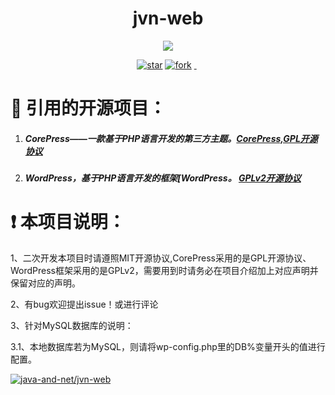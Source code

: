 <h1 align="center">jvn-web</h1>
<p align="center">
<a href="https://www.murphysec.com/accept?code=09210de3ea939d2a6c1e754b38e06273&type=1&from=2&t=2" alt="Security Status">
<img src="https://www.murphysec.com/platform3/v3/badge/1617256391153057792.svg?t=1" />
</a>
</p>
<p align="center">
	<a href='https://gitee.com/java-and-net/jvn-web/stargazers'><img src='https://gitee.com/java-and-net/jvn-web/badge/star.svg?theme=dark' alt='star'></img></a>
        <a href='https://gitee.com/java-and-net/jvn-web/fork'><img src='https://gitee.com/java-and-net/jvn-web/badge/fork.svg?theme=dark' alt='fork'></img></a>
        <a href='https://img.shields.io/travis/antvis/g2.svg'><img src="https://img.shields.io/travis/antvis/g2.svg" alt=""></img>
        <a href='https://img.shields.io/badge/license-MIT-000000.svg'><img src="https://img.shields.io/badge/license-MIT-000000.svg" alt=""></img></a>
        <a href='https://img.shields.io/badge/language-PHP-red.svg'><img src="https://img.shields.io/badge/language-CSharp-red.svg" alt=""></img></a>
</p>

#  :pray: 引用的开源项目：

1. ##### CorePress——一款基于PHP语言开发的第三方主题。[CorePress,GPL开源协议](https://github.com/ghboke/CorePressWPTheme)      

2. ##### WordPress，基于PHP语言开发的框架[WordPress。 [GPLv2开源协议](https://cn.wordpress.org/) 


#  :exclamation: 本项目说明：

1、二次开发本项目时请遵照MIT开源协议,CorePress采用的是GPL开源协议、WordPress框架采用的是GPLv2，需要用到时请务必在项目介绍加上对应声明并保留对应的声明。

2、有bug欢迎提出issue！或进行评论

3、针对MySQL数据库的说明：

​		3.1、本地数据库若为MySQL，则请将wp-config.php里的DB%变量开头的值进行配置。

[![java-and-net/jvn-web](https://gitee.com/java-and-net/jvn-web/widgets/widget_card.svg?colors=4183c4,ffffff,ffffff,e3e9ed,666666,9b9b9b)](https://gitee.com/java-and-net/jvn-web)
